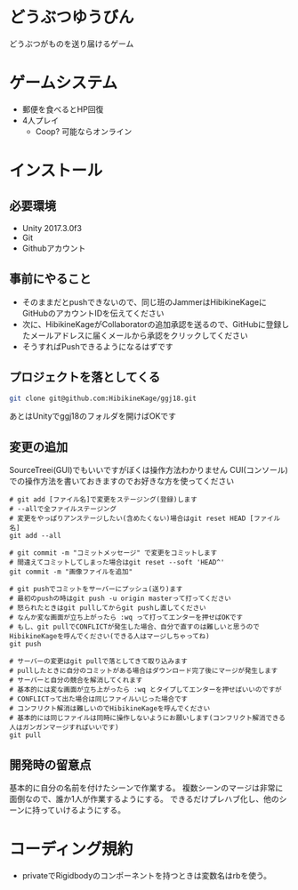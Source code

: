 # どうぶつゆうびん

どうぶつがものを送り届けるゲーム

# ゲームシステム

- 郵便を食べるとHP回復
- 4人プレイ
  * Coop? 可能ならオンライン

# インストール

## 必要環境

  * Unity 2017.3.0f3
* Git
* Githubアカウント

## 事前にやること

* そのままだとpushできないので、同じ班のJammerはHibikineKageにGitHubのアカウントIDを伝えてください
* 次に、HibikineKageがCollaboratorの追加承認を送るので、GitHubに登録したメールアドレスに届くメールから承認をクリックしてください
* そうすればPushできるようになるはずです

## プロジェクトを落としてくる

```bash
git clone git@github.com:HibikineKage/ggj18.git
```

あとはUnityでggj18のフォルダを開けばOKです

## 変更の追加

SourceTreei(GUI)でもいいですがぼくは操作方法わかりません
CUI(コンソール)での操作方法を書いておきますのでお好きな方を使ってください

```
# git add [ファイル名]で変更をステージング(登録)します
# --allで全ファイルステージング
# 変更をやっぱりアンステージしたい(含めたくない)場合はgit reset HEAD [ファイル名]
git add --all

# git commit -m "コミットメッセージ" で変更をコミットします
# 間違えてコミットしてしまった場合はgit reset --soft 'HEAD^'
git commit -m "画像ファイルを追加"

# git pushでコミットをサーバーにプッシュ(送り)ます
# 最初のpushの時はgit push -u origin masterって打ってください
# 怒られたときはgit pullしてからgit pushし直してください
# なんか変な画面が立ち上がったら :wq って打ってエンターを押せばOKです
# もし、git pullでCONFLICTが発生した場合、自分で直すのは難しいと思うのでHibikineKageを呼んでください(できる人はマージしちゃってね)
git push

# サーバーの変更はgit pullで落としてきて取り込みます
# pullしたときに自分のコミットがある場合はダウンロード完了後にマージが発生します
# サーバーと自分の競合を解消してくれます
# 基本的には変な画面が立ち上がったら :wq とタイプしてエンターを押せばいいのですが
# CONFLICTって出た場合は同じファイルいじった場合です
# コンフリクト解消は難しいのでHibikineKageを呼んでください
# 基本的には同じファイルは同時に操作しないようにお願いします(コンフリクト解消できる人はガンガンマージすればいいです)
git pull
```

## 開発時の留意点
基本的に自分の名前を付けたシーンで作業する。
複数シーンのマージは非常に面倒なので、誰か1人が作業するようにする。
できるだけプレハブ化し、他のシーンに持っていけるようにする。

# コーディング規約
* privateでRigidbodyのコンポーネントを持つときは変数名はrbを使う。


